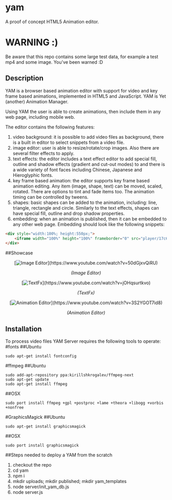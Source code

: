 # yam
A proof of concept HTML5 Animation editor. 

# WARNING :)
Be aware that this repo contains some large test data, for example a test mp4 and some image. You've been warned :D

## Description
YAM is a browser based animation editor with support for video and key frame based animations, implemented in HTML5 and JavaScript. YAM is Yet (another) Animation Manager.

Using YAM the user is able to create animations, then include them in any web page, including mobile web.

The editor contains the following features:

1. video background: it is possible to add video files as background, there is a built in editor to select snippets from a video file. 
2. image editor: user is able to resize/rotate/crop images. Also there are several filter effects to apply.
3. text effects: the editor includes a text effect editor to add special fill, outline and shadow effects (gradient and cut-out modes) to and there is a wide variety of font faces including Chinese, Japanese and Hieroglyphic fonts.
4. key frame based animation: the editor supports key frame based animation editing. Any item (image, shape, text) can be moved, scaled, rotated. There are options to tint and fade items too. The animation timing can be controlled by tweens.
5. shapes: basic shapes can be added to the animation, including: line, triangle, rectangle and circle. Similarly to the text effects, shapes can have special fill, outline and drop shadow properties.
6. embedding: when an animation is published, then it can be embedded to any other web page. Embedding should look like the following snippets:
```html
<div style="width:100%; height:550px;">
	<iframe width="100%" height="100%" frameborder="0" src="player/17c668ab-2a7c-412e-9d7f-0c707f0ef61e"></iframe>
</div>
```
##Showcase

<p align="center">
[<img src="https://img.youtube.com/vi/50dGjxvQiRU/0.jpg" alt="Image Editor">](https://www.youtube.com/watch?v=50dGjxvQiRU)
	<p align="center">
		<em>(Image Editor)</em>
	</p>
</p>

<p align="center">
[<img src="https://img.youtube.com/vi/jOHqsurtkvo/0.jpg" alt="TextFx">](https://www.youtube.com/watch?v=jOHqsurtkvo)
	<p align="center">
		<em>(TextFx)</em>
	</p>
</p>

<p align="center">
[<img src="https://img.youtube.com/vi/3S2YGOT7id8/0.jpg" alt="Animation Editor">](https://www.youtube.com/watch?v=3S2YGOT7id8)
	<p align="center">
		<em>(Animation Editor)</em>
	</p>
</p>

## Installation

To process video files YAM Server requires the following tools to operate:
#fonts
##Ubuntu
```
sudo apt-get install fontconfig
```
#ffmpeg
##Ubuntu
```
sudo add-apt-repository ppa:kirillshkrogalev/ffmpeg-next
sudo apt-get update
sudo apt-get install ffmpeg
```
##OSX
```
sudo port install ffmpeg +gpl +postproc +lame +theora +libogg +vorbis +nonfree
```
#GraphicsMagick
##Ubuntu
```
sudo apt-get install graphicsmagick
```
##OSX
```
sudo port install graphicsmagick
```
##Steps needed to deploy a YAM from the scratch

1. checkout the repo
2. cd yam
3. npm i
4. mkdir uploads; mkdir published; mkdir yam_templates
5. node server/init_yam_db.js
6. node server.js

